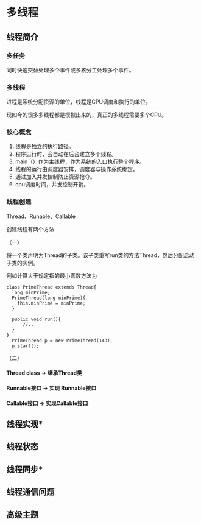 # 多线程

## 线程简介

### 多任务

同时快速交替处理多个事件或多核分工处理多个事件。

### 多线程

进程是系统分配资源的单位，线程是CPU调度和执行的单位。

现如今的很多多线程都是模拟出来的，真正的多线程需要多个CPU。

### 核心概念

1. 线程是独立的执行路径。
2. 程序运行时，会自动在后台建立多个线程。
3. main（）作为主线程，作为系统的入口执行整个程序。
4. 线程的运行由调度器安排，调度器与操作系统绑定。
5. 通过加入并发控制防止资源抢夺。
6. cpu调度时间，并发控制开销。

### 线程创建

Thread、Runable、Callable

创建线程有两个方法

（一）

将一个类声明为Thread的子类。该子类重写run类的方法Thread，然后分配启动子类的实例。

例如计算大于规定指的最小素数方法为

    class PrimeThread extends Thread{
      long minPrime;
      PrimeThread(long minPrime){
        this.minPrime = minPrime;
      }

      public void run(){
          //...
      }
    }
      PrimeThread p = new PrimeThread(143);
      p.start();
    



（二）



#### Thread class → 继承Thread类



#### Runnable接口 → 实现 Runnable接口



#### Callable接口 → 实现Callable接口



## 线程实现*

## 线程状态

## 线程同步*

## 线程通信问题

## 高级主题
